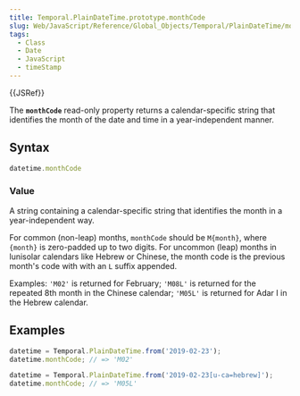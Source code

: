 ```yaml
---
title: Temporal.PlainDateTime.prototype.monthCode
slug: Web/JavaScript/Reference/Global_Objects/Temporal/PlainDateTime/monthCode
tags:
  - Class
  - Date
  - JavaScript
  - timeStamp
---
```

{{JSRef}}

The **`monthCode`** read-only property returns a calendar-specific string that
identifies the month of the date and time in a year-independent manner.

## Syntax

```js
datetime.monthCode
```

### Value

A string containing a calendar-specific string that identifies the month in a
year-independent way.

For common (non-leap) months, `monthCode` should be `M{month}`, where `{month}`
is zero-padded up to two digits. For uncommon (leap) months in lunisolar
calendars like Hebrew or Chinese, the month code is the previous month's code
with with an `L` suffix appended.

Examples: `'M02'` is returned for February; `'M08L'` is returned for the
repeated 8th month in the Chinese calendar; `'M05L'` is returned for Adar I in
the Hebrew calendar.

## Examples

```js
datetime = Temporal.PlainDateTime.from('2019-02-23');
datetime.monthCode; // => 'M02'

datetime = Temporal.PlainDateTime.from('2019-02-23[u-ca=hebrew]');
datetime.monthCode; // => 'M05L'
```
